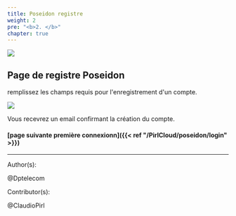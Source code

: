 ```yaml
---
title: Poseidon registre
weight: 2
pre: "<b>2. </b>"
chapter: true
---
```

![](/images_headers/Poseidon.png)


## Page de registre Poseidon


remplissez les champs requis pour l'enregistrement d'un compte.


![](/PirlCloud/images/registration.jpg)

Vous recevrez un email confirmant la création du compte.



#### [page suivante première connexionn]({{< ref "/PirlCloud/poseidon/login" >}})


---
Author(s):


@Dptelecom


Contributor(s):  

@ClaudioPirl

